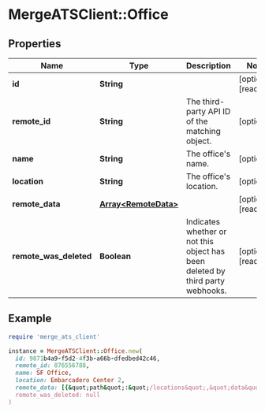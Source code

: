 # MergeATSClient::Office

## Properties

| Name | Type | Description | Notes |
| ---- | ---- | ----------- | ----- |
| **id** | **String** |  | [optional][readonly] |
| **remote_id** | **String** | The third-party API ID of the matching object. | [optional] |
| **name** | **String** | The office&#39;s name. | [optional] |
| **location** | **String** | The office&#39;s location. | [optional] |
| **remote_data** | [**Array&lt;RemoteData&gt;**](RemoteData.md) |  | [optional][readonly] |
| **remote_was_deleted** | **Boolean** | Indicates whether or not this object has been deleted by third party webhooks. | [optional][readonly] |

## Example

```ruby
require 'merge_ats_client'

instance = MergeATSClient::Office.new(
  id: 9871b4a9-f5d2-4f3b-a66b-dfedbed42c46,
  remote_id: 876556788,
  name: SF Office,
  location: Embarcadero Center 2,
  remote_data: [{&quot;path&quot;:&quot;/locations&quot;,&quot;data&quot;:[&quot;Varies by platform&quot;]}],
  remote_was_deleted: null
)
```

